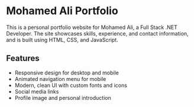 # Mohamed Ali Portfolio

This is a personal portfolio website for Mohamed Ali, a Full Stack .NET Developer. The site showcases skills, experience, and contact information, and is built using HTML, CSS, and JavaScript.



## Features
- Responsive design for desktop and mobile
- Animated navigation menu for mobile
- Modern, clean UI with custom fonts and icons
- Social media links
- Profile image and personal introduction


